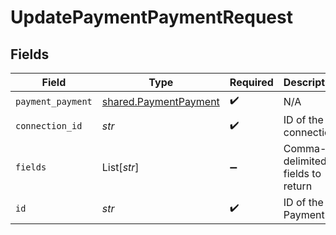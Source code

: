 # UpdatePaymentPaymentRequest


## Fields

| Field                                                          | Type                                                           | Required                                                       | Description                                                    |
| -------------------------------------------------------------- | -------------------------------------------------------------- | -------------------------------------------------------------- | -------------------------------------------------------------- |
| `payment_payment`                                              | [shared.PaymentPayment](../../models/shared/paymentpayment.md) | :heavy_check_mark:                                             | N/A                                                            |
| `connection_id`                                                | *str*                                                          | :heavy_check_mark:                                             | ID of the connection                                           |
| `fields`                                                       | List[*str*]                                                    | :heavy_minus_sign:                                             | Comma-delimited fields to return                               |
| `id`                                                           | *str*                                                          | :heavy_check_mark:                                             | ID of the Payment                                              |